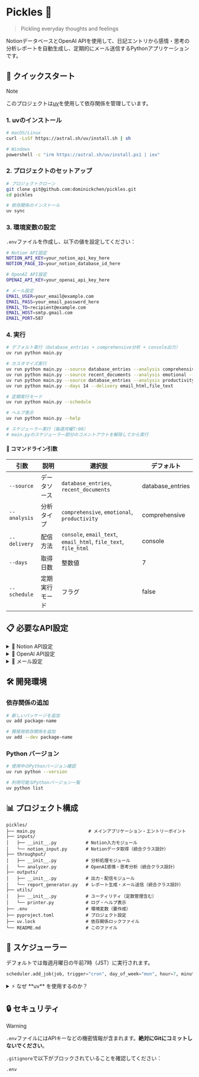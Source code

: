 # Pickles 🥒

> Pickling everyday thoughts and feelings

NotionデータベースとOpenAI APIを使用して、日記エントリから感情・思考の分析レポートを自動生成し、定期的にメール送信するPythonアプリケーションです。

## 🚀 クイックスタート

> [!NOTE]
> このプロジェクトは[uv](https://github.com/astral-sh/uv)を使用して依存関係を管理しています。

### 1. uvのインストール

```bash
# macOS/Linux
curl -LsSf https://astral.sh/uv/install.sh | sh

# Windows
powershell -c "irm https://astral.sh/uv/install.ps1 | iex"
```

### 2. プロジェクトのセットアップ

```bash
# プロジェクトクローン
git clone git@github.com:dominickchen/pickles.git
cd pickles

# 依存関係のインストール
uv sync
```

### 3. 環境変数の設定

`.env`ファイルを作成し、以下の値を設定してください：

```bash
# Notion API設定
NOTION_API_KEY=your_notion_api_key_here
NOTION_PAGE_ID=your_notion_database_id_here

# OpenAI API設定
OPENAI_API_KEY=your_openai_api_key_here

# メール設定
EMAIL_USER=your_email@example.com
EMAIL_PASS=your_email_password_here
EMAIL_TO=recipient@example.com
EMAIL_HOST=smtp.gmail.com
EMAIL_PORT=587
```

### 4. 実行

```bash
# デフォルト実行（database_entries + comprehensive分析 + console出力）
uv run python main.py

# カスタマイズ実行
uv run python main.py --source database_entries --analysis comprehensive --delivery console
uv run python main.py --source recent_documents --analysis emotional --delivery file_html
uv run python main.py --source database_entries --analysis productivity --delivery console,email_text
uv run python main.py --days 14 --delivery email_html,file_text

# 定期実行モード
uv run python main.py --schedule

# ヘルプ表示
uv run python main.py --help

# スケジューラー実行（毎週月曜7:00）
# main.pyのスケジューラー部分のコメントアウトを解除してから実行
```

#### 📝 コマンドライン引数

| 引数          | 説明               | 選択肢                        | デフォルト |
| ----------- | ---------------- | -------------------------- | ----- |
| `--source`  | データソース         | `database_entries`, `recent_documents` | database_entries |
| `--analysis` | 分析タイプ          | `comprehensive`, `emotional`, `productivity` | comprehensive |
| `--delivery` | 配信方法           | `console`, `email_text`, `email_html`, `file_text`, `file_html` | console |
| `--days`    | 取得日数          | 整数値                        | 7 |
| `--schedule` | 定期実行モード       | フラグ                        | false |

## 📋 必要なAPI設定

<details>
<summary>🔧 Notion API設定</summary>

1. [Notion Developers](https://developers.notion.com/)でintegrationを作成
2. APIキーを取得して`NOTION_API_KEY`に設定
3. 日記データベースをintegrationに共有
4. データベースIDを`NOTION_PAGE_ID`に設定

**必要なデータベース構造:**
- `Date`プロパティ（日付型）
- `Entry`プロパティ（リッチテキスト型）

</details>

<details>
<summary>🤖 OpenAI API設定</summary>

1. [OpenAI Platform](https://platform.openai.com/)でAPIキーを作成
2. `OPENAI_API_KEY`に設定
3. 現在はo4-miniモデルを使用（要課金）

</details>

<details>
<summary>📧 メール設定</summary>

Gmail使用時の設定例：
- `EMAIL_HOST`: smtp.gmail.com
- `EMAIL_PORT`: 587
- `EMAIL_PASS`: アプリパスワードを使用（通常のパスワードではない）

[Googleアプリパスワードの設定方法](https://support.google.com/accounts/answer/185833)

</details>

## 🛠️ 開発環境

### 依存関係の追加

```bash
# 新しいパッケージを追加
uv add package-name

# 開発用依存関係を追加
uv add --dev package-name
```

### Python バージョン

```bash
# 使用中のPythonバージョン確認
uv run python --version

# 利用可能なPythonバージョン一覧
uv python list
```

## 📊 プロジェクト構成

```
pickles/
├── main.py                    # メインアプリケーション・エントリーポイント
├── inputs/
│   ├── __init__.py           # Notion入力モジュール
│   └── notion_input.py       # Notionデータ取得（統合クラス設計）
├── throughput/
│   ├── __init__.py           # 分析処理モジュール
│   └── analyzer.py           # OpenAI感情・思考分析（統合クラス設計）
├── outputs/
│   ├── __init__.py           # 出力・配信モジュール
│   └── report_generator.py   # レポート生成・メール送信（統合クラス設計）
├── utils/
│   ├── __init__.py           # ユーティリティ（定数管理含む）
│   └── printer.py            # ログ・ヘルプ表示
├── .env                      # 環境変数（要作成）
├── pyproject.toml            # プロジェクト設定
├── uv.lock                   # 依存関係ロックファイル
└── README.md                 # このファイル
```

## 🔄 スケジューラー

デフォルトでは毎週月曜日の午前7時（JST）に実行されます。

```python
scheduler.add_job(job, trigger="cron", day_of_week="mon", hour=7, minute=0)
```

<details>
<summary>⚡ なぜ **uv** を使用するのか？</summary>

### **uv** が **pip** より速く・軽く・再現性が高い理由

| 項目           | uv のしくみ                                                                                       | pip のしくみ                              | 効果                                               |
| ------------ | --------------------------------------------------------------------------------------------- | ------------------------------------- | ------------------------------------------------ |
| 実装           | **Rust 製バイナリ**（ネイティブ速度）                                                      | 純 Python スクリプト                        | 依存解決・ダウンロード・展開が 10-100× 高速⚡ |
| 依存解決         | **PubGrub** アルゴリズムで一括計算（衝突原因も提示）                                                              | 従来の逐次バックトラック                          | 解決が determinisitic＋失敗理由が分かりやすい                   |
| キャッシュ        | １か所 `~/.cache/uv` に wheel と Python 本体を保存 → 各 `.venv` へ **ハードリンク/CoW** 展開 | wheel は共通だが毎 `.venv` にフルコピー           | ディスク重複ゼロ；.venv 削除しても他プロジェクト無事                    |
| Python バージョン | `uv install python 3.12` で同キャッシュに共存                                                           | 外部ツール（pyenv など）が必要                    | バージョン切替も１コマンド                                    |
| ロックファイル      | `uv.lock` を自動生成・使用                                                                            | 手動 `requirements.txt` or 外部 pip-tools | CI／本番で完全再現 (`uv sync`)                           |
| スクリプト実行      | PEP 723: ファイル冒頭に `# dependencies = [...]` → `uv run` で即席環境                                    | venv 作成＋pip install が必須               | 単発ツールをすぐ共有できる                                    |

#### **Pickles プロジェクト** への具体的メリット

1. **初回セットアップ３行**
   ```bash
   curl -LsSf https://astral.sh/uv/install.sh | sh
   uv sync
   uv run python main.py
   ```

2. **週次ジョブの依存更新が秒単位** — Notion-client や OpenAI などを追加しても解決が即完了。

3. **環境事故ゼロ** — `uv run main.py` が venv を自動管理、システム Python を汚さない。

4. **チーム／CI での再現性** — `uv.lock` をコミット → サーバで `uv sync && uv run main.py` でそのまま稼働。

> **まとめ**  
> uv は *Rust × PubGrub × グローバルキャッシュ* という構造で「速い・ディスクを食わない・再現性が高い」を実現。  
> Pickles のような API 連携＋定期実行アプリでも導入は数分、得られるメンテコスト削減は長期。pip で困っていなくても一度 `uv init` で体感する価値があります。

</details>

## 🔒 セキュリティ

> [!WARNING]
> `.env`ファイルにはAPIキーなどの機密情報が含まれます。**絶対にGitにコミットしないでください**。

`.gitignore`で以下がブロックされていることを確認してください：
```
.env
```